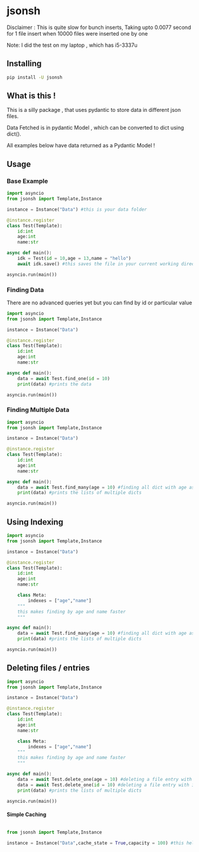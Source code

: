 # jsonsh

Disclaimer : This is quite slow for bunch inserts, 
Taking upto 0.0077 second for 1 file insert when 10000 files were inserted one by one

Note: I did the test on my laptop , which has i5-3337u

Installing
----------

```sh
pip install -U jsonsh
```

What is this !
-----------
This is a silly package , that uses pydantic to store data in different json files.

Data Fetched is in pydantic Model , which can be converted to dict using dict().

All examples below have data returned as a Pydantic Model !

Usage
------

### Base Example 


```py
import asyncio
from jsonsh import Template,Instance

instance = Instance("Data") #this is your data folder

@instance.register
class Test(Template):
    id:int
    age:int
    name:str

async def main():
    idk = Test(id = 10,age = 13,name = "hello")
    await idk.save() #this saves the file in your current working directory

asyncio.run(main())
```

### Finding Data

There are no advanced queries yet but you can find by id or particular value


```py
import asyncio
from jsonsh import Template,Instance

instance = Instance("Data")

@instance.register
class Test(Template):
    id:int
    age:int
    name:str

async def main():
    data = await Test.find_one(id = 10)
    print(data) #prints the data

asyncio.run(main())
```

### Finding Multiple Data


```py
import asyncio
from jsonsh import Template,Instance

instance = Instance("Data")

@instance.register
class Test(Template):
    id:int
    age:int
    name:str

async def main():
    data = await Test.find_many(age = 10) #finding all dict with age as 10
    print(data) #prints the lists of multiple dicts

asyncio.run(main())
```

## Using Indexing 

```py
import asyncio
from jsonsh import Template,Instance

instance = Instance("Data")

@instance.register
class Test(Template):
    id:int
    age:int
    name:str

    class Meta:
        indexes = ["age","name"] 
    """
    this makes finding by age and name faster
    """

async def main():
    data = await Test.find_many(age = 10) #finding all dict with age as 10
    print(data) #prints the lists of multiple dicts

asyncio.run(main())
```

## Deleting files / entries

```py
import asyncio
from jsonsh import Template,Instance

instance = Instance("Data")

@instance.register
class Test(Template):
    id:int
    age:int
    name:str

    class Meta:
        indexes = ["age","name"] 
    """
    this makes finding by age and name faster
    """

async def main():
    data = await Test.delete_one(age = 10) #deleting a file entry with age as 10
    data = await Test.delete_one(id = 10) #deleting a file entry with id as 10
    print(data) #prints the lists of multiple dicts

asyncio.run(main())
```

#### Simple Caching 

```py

from jsonsh import Template,Instance

instance = Instance("Data",cache_state = True,capacity = 100) #this helps you to avoid reading files in finds

```
